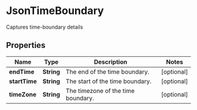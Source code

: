 

# JsonTimeBoundary

Captures time-boundary details
## Properties

Name | Type | Description | Notes
------------ | ------------- | ------------- | -------------
**endTime** | **String** | The end of the time boundary. |  [optional]
**startTime** | **String** | The start of the time boundary. |  [optional]
**timeZone** | **String** | The timezone of the time boundary. |  [optional]



